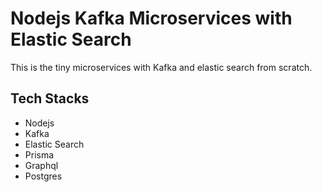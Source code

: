# Nodejs Kafka Microservices with Elastic Search

This is the tiny microservices with Kafka and elastic search from scratch.

## Tech Stacks

- Nodejs
- Kafka
- Elastic Search
- Prisma
- Graphql
- Postgres
